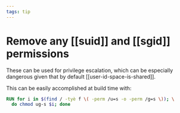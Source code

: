 ```yaml
---
tags: tip
---
```


# Remove any [[suid]] and [[sgid]] permissions
These can be used for privilege escalation, which can be especially dangerous given that by default [[user-id-space-is-shared]].

This can be easily accomplished at build time with:

```dockerfile
RUN for i in $(find / -tyè f \( -perm /u=s -o -perm /g=s \)); \
  do chmod ug-s $i; done
```
